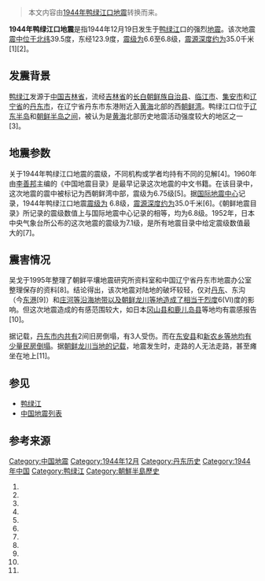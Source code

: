 > 本文内容由[1944年鸭绿江口地震](https://zh.wikipedia.org/wiki/1944年鸭绿江口地震)转换而来。


**1944年鸭绿江口地震**是指1944年12月19日发生于[鸭绿江](../Page/鸭绿江.md "wikilink")口的强烈[地震](../Page/地震.md "wikilink")。该次地震[震中位于北纬](https://zh.wikipedia.org/wiki/震中 "wikilink")39.5度，东经123.9度，[震级为](https://zh.wikipedia.org/wiki/震级 "wikilink")6.6至6.8级，[震源深度约为](https://zh.wikipedia.org/wiki/震源深度 "wikilink")35.0千米\[1\]\[2\]。

## 发震背景

[鸭绿江](../Page/鸭绿江.md "wikilink")发源于[中国](https://zh.wikipedia.org/wiki/中国 "wikilink")[吉林省](../Page/吉林省.md "wikilink")，流经[吉林省](../Page/吉林省.md "wikilink")的[长白朝鲜族自治县](../Page/长白朝鲜族自治县.md "wikilink")、[临江市](../Page/临江市.md "wikilink")、[集安市](../Page/集安市.md "wikilink")和[辽宁省](../Page/辽宁省.md "wikilink")的[丹东市](../Page/丹东市.md "wikilink")，在辽宁省丹东市东港附近入[黄海](../Page/黄海.md "wikilink")北部的西[朝鲜湾](https://zh.wikipedia.org/wiki/朝鲜湾 "wikilink")。鸭绿江口位于[辽东半岛](../Page/辽东半岛.md "wikilink")和[朝鲜半岛之间](https://zh.wikipedia.org/wiki/朝鲜半岛 "wikilink")，被认为是[黄海](../Page/黄海.md "wikilink")北部历史地震活动强度较大的地区之一\[3\]。

## 地震参数

关于1944年鸭绿江口地震的震级，不同机构或学者均持有不同的见解\[4\]。1960年由[李善邦](../Page/李善邦.md "wikilink")主编的《中国地震目录》是最早记录这次地震的中文书籍。在该目录中，这次地震的震中被标记为西朝鲜湾中部，震级为6.75级\[5\]。据[国际地震中心](../Page/国际地震中心.md "wikilink")记录，1944年鸭绿江口地震[震级为](https://zh.wikipedia.org/wiki/震级 "wikilink") 6.8级，[震源深度约为](https://zh.wikipedia.org/wiki/震源深度 "wikilink")35.0千米\[6\]。《朝鲜地震目录》所记录的震级数值上与国际地震中心记录的相等，均为6.8级。1952年，日本中央气象台所公布的这次地震的震级为7.1级，是所有地震目录中给定震级数值最大的\[7\]。

## 震害情况

吴戈于1995年整理了朝鲜平壤地震研究所资料室和中国辽宁省丹东市地震办公室整理保存的资料\[8\]。结论得出，该次地震对陆地的破坏较轻，仅对[丹东](https://zh.wikipedia.org/wiki/丹东 "wikilink")、东沟（今[东港](../Page/东港市.md "wikilink")\[9\]）和[庄河等沿海地带以及](https://zh.wikipedia.org/wiki/庄河 "wikilink")[朝鲜](https://zh.wikipedia.org/wiki/朝鲜 "wikilink")[龙川等地造成了相当于烈度](https://zh.wikipedia.org/wiki/龙川 "wikilink")6(VI)度的影响。但这次地震造成的有感范围较大，如日本[冈山县和](https://zh.wikipedia.org/wiki/冈山县 "wikilink")[鹿儿岛县](../Page/鹿儿岛县.md "wikilink")等地均有震感报告\[10\]。

据记载，[丹东市内共有](https://zh.wikipedia.org/wiki/丹东 "wikilink")2间旧房倒塌，有3人受伤。而在[东安县](../Page/东安县.md "wikilink")和[新农乡等地均有少量民房倒塌](https://zh.wikipedia.org/wiki/新农乡_\(丹东市\) "wikilink")。据[朝鲜龙川当地的记载](https://zh.wikipedia.org/wiki/朝鲜 "wikilink")，地震发生时，走路的人无法走路，甚至瘫坐在地上\[11\]。

## 参见

  - [鸭绿江](../Page/鸭绿江.md "wikilink")
  - [中国地震列表](../Page/中国地震列表.md "wikilink")

## 参考来源

[Category:中国地震](https://zh.wikipedia.org/wiki/Category:中国地震 "wikilink") [Category:1944年12月](https://zh.wikipedia.org/wiki/Category:1944年12月 "wikilink") [Category:丹东历史](https://zh.wikipedia.org/wiki/Category:丹东历史 "wikilink") [Category:1944年中国](https://zh.wikipedia.org/wiki/Category:1944年中国 "wikilink") [Category:鸭绿江](https://zh.wikipedia.org/wiki/Category:鸭绿江 "wikilink") [Category:朝鮮半島歷史](https://zh.wikipedia.org/wiki/Category:朝鮮半島歷史 "wikilink")

1.
2.
3.
4.
5.
6.
7.
8.
9.
10.
11.